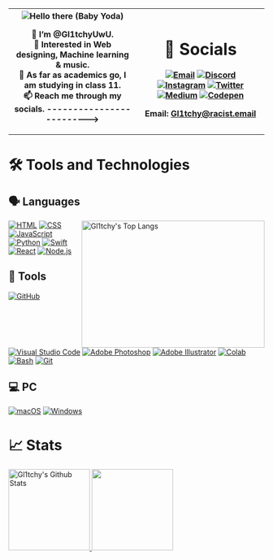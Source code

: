 <table>
  <tr>
    <th width="50%">
      
<img src="https://c.tenor.com/-z2KfO5zAckAAAAC/hello-there-baby-yoda.gif" align="center" alt="Hello there (Baby Yoda)">

👋 I’m @Gl1tchyUwU. <br>
👀 Interested in Web designing, Machine learning & music. <br>
📖 As far as academics go, I am studying in class 11. <br>
📫 Reach me through my socials. ------------------------->
    </th>
<!-- - 💞️ I’m looking to collaborate on ...  -->
<!--
yashppawar/yashppawar is a ✨ special ✨ repository because its `README.md` (this file) appears on your GitHub profile.
You can click the Preview link to take a look at your changes.
-->
<th>

# 🔗 Socials
[![Email](https://img.shields.io/badge/Mail-004788?style=for-the-badge&logo=gmail&logoColor=white)](mailto:Gl1tchy@racist.email)
[![Discord](https://img.shields.io/badge/Discord-7289DA?style=for-the-badge&logo=discord&logoColor=white)](https://discord.com/channels/@me/1095780979072831569)
[![Instagram](https://img.shields.io/badge/Instagram-E4405F?style=for-the-badge&logo=instagram&logoColor=white)](https://www.instagram.com/gl1tchy.exe)
[![Twitter](https://img.shields.io/badge/Twitter-1A8CD8?style=for-the-badge&logo=twitter&logoColor=white)](https://twitter.com/Gl1tchyWasTaken)
[![Medium](https://img.shields.io/badge/Medium-F2B715?style=for-the-badge&logo=medium&logoColor=white)](https://medium.com/@Gl1tchy)
[![Codepen](https://img.shields.io/badge/Codepen-000000?style=for-the-badge&logo=codepen&logoColor=white)](https://codepen.io/Gl1tchyUwU)
<!-- [![GitLab](https://img.shields.io/badge/GitLab-330F63?style=for-the-badge&logo=gitlab&logoColor=white)] -->
<!-- [![Replit](https://img.shields.io/badge/Replit.com-1D2021?style=for-the-badge&logo=replit&logoColor=white)] -->
 Email: Gl1tchy@racist.email

</th>
</tr>
</table>

# 🛠 Tools and Technologies

## 🗣 Languages
<img align="right" src="https://github-readme-stats.vercel.app/api/top-langs/?username=gl1tchyuwu&layout=compact&theme=dark" alt="Gl1tchy's Top Langs" height="250" width="360">

[![HTML](https://img.shields.io/badge/HTML-Primary_Language-E44C27?style=for-the-badge&logo=html5&logoColor=E44C27)](https://www.w3schools.com/html/default.asp)
[![CSS](https://img.shields.io/badge/CSS-Primary_Language-2299F8?style=for-the-badge&logo=css3&logoColor=2299F8)](https://www.w3schools.com/css/default.asp)
[![JavaScript](https://img.shields.io/badge/JavaScript-Basics-F7E017?style=for-the-badge&logo=javascript)](https://www.javascript.com/)
[![Python](https://img.shields.io/badge/Python-Basics-3776AB?style=for-the-badge&logo=python&logoColor=3776AB)](https://www.python.org/)
[![Swift](https://img.shields.io/badge/Swift-Basics-FA7343?style=for-the-badge&logo=swift&logoColor=FA7343)](https://developer.apple.com/swift/)
[![React](https://img.shields.io/badge/React-Learning-61DAFB?style=for-the-badge&logo=react&logoColor=61DAFB)](https://react.dev/)
[![Node.js](https://img.shields.io/badge/Node.js-Learning-549E44?style=for-the-badge&logo=node.js&logoColor=549E44)](https://nodejs.org/)

## 🔧 Tools 
[![GitHub](https://img.shields.io/badge/GitHub-0D1117?style=for-the-badge&logo=github&logoColor=white)](https://github.com/)
[![Visual Studio Code](https://img.shields.io/badge/Visual_Studio_Code-1E9CF0?style=for-the-badge&logo=visualstudio)](https://code.visualstudio.com/)
[![Adobe Photoshop](https://img.shields.io/badge/Adobe%20Photoshop-001E36?style=for-the-badge&logo=Adobe%20Photoshop&logoColor=31A8FF)](https://www.adobe.com/in/products/photoshop/)
[![Adobe Illustrator](https://img.shields.io/badge/Adobe%20Illustrator-330000?style=for-the-badge&logo=adobe%20illustrator&logoColor=FF9A02)](https://www.adobe.com/in/products/illustrator/)
[![Colab](https://img.shields.io/badge/Google_Colab-FF8C0A?style=for-the-badge&logo=google%20colab&logoColor=white)](https://colab.research.google.com/)
[![Bash](https://img.shields.io/badge/Bash-272E35?style=for-the-badge&logo=gnu%20bash&logoColor=white)](https://www.gnu.org/software/bash/)
[![Git](https://img.shields.io/badge/Git-FF5611?style=for-the-badge&logo=git&logoColor=white)](https://git-scm.com/)

## 💻 PC
[![macOS](https://img.shields.io/badge/Apple-MacBook_Pro-999999?style=for-the-badge&logo=apple&logoColor=white)](https://www.apple.com/in/macbook-pro/)
[![Windows](https://img.shields.io/badge/Windows-laptop-0078D6?style=for-the-badge&logo=windows)](https://www.microsoft.com/en/windows/)

# 📈 Stats

<p align="center">
    <div style="display: inline-block;margin: auto;">
        <a href="https://github.com/gl1tchyuwu">
            <img src="https://github-readme-stats.vercel.app/api?username=gl1tchyuwu&hide=issue&show_icons=true&theme=gotham" alt="Gl1tchy's Github Stats" height="160">
    	    <img src="https://github-readme-streak-stats.herokuapp.com/?user=gl1tchyuwu&theme=onedark&count_private=true&theme=gotham" height=160>
        </a>
    </div>
</p>
